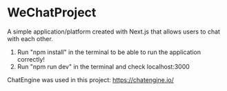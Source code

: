 # WeChatProject

A simple application/platform created with Next.js that allows users to chat with each other.

1. Run "npm install" in the terminal to be able to run the application correctly!
2. Run "npm run dev" in the terminal and check localhost:3000

ChatEngine was used in this project: https://chatengine.io/
